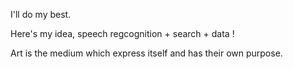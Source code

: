 I'll do my best. 

Here's my idea, speech regcognition + search + data !

Art is the medium which express itself and has their own purpose.
